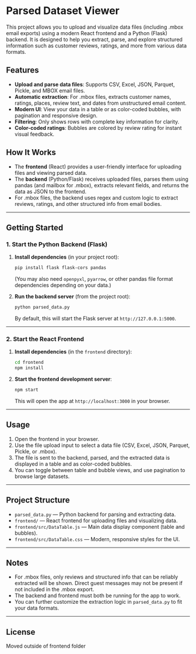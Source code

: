 # Parsed Dataset Viewer

This project allows you to upload and visualize data files (including .mbox email exports) using a modern React frontend and a Python (Flask) backend. It is designed to help you extract, parse, and explore structured information such as customer reviews, ratings, and more from various data formats.

## Features

- **Upload and parse data files**: Supports CSV, Excel, JSON, Parquet, Pickle, and MBOX email files.
- **Automatic extraction**: For .mbox files, extracts customer names, ratings, places, review text, and dates from unstructured email content.
- **Modern UI**: View your data in a table or as color-coded bubbles, with pagination and responsive design.
- **Filtering**: Only shows rows with complete key information for clarity.
- **Color-coded ratings**: Bubbles are colored by review rating for instant visual feedback.

## How It Works

- The **frontend** (React) provides a user-friendly interface for uploading files and viewing parsed data.
- The **backend** (Python/Flask) receives uploaded files, parses them using pandas (and mailbox for .mbox), extracts relevant fields, and returns the data as JSON to the frontend.
- For .mbox files, the backend uses regex and custom logic to extract reviews, ratings, and other structured info from email bodies.

---

## Getting Started

### 1. Start the Python Backend (Flask)

1. **Install dependencies** (in your project root):

   ```bash
   pip install flask flask-cors pandas
   ```

   (You may also need `openpyxl`, `pyarrow`, or other pandas file format dependencies depending on your data.)

2. **Run the backend server** (from the project root):
   ```bash
   python parsed_data.py
   ```
   By default, this will start the Flask server at `http://127.0.0.1:5000`.

---

### 2. Start the React Frontend

1. **Install dependencies** (in the `frontend` directory):

   ```bash
   cd frontend
   npm install
   ```

2. **Start the frontend development server**:
   ```bash
   npm start
   ```
   This will open the app at `http://localhost:3000` in your browser.

---

## Usage

1. Open the frontend in your browser.
2. Use the file upload input to select a data file (CSV, Excel, JSON, Parquet, Pickle, or .mbox).
3. The file is sent to the backend, parsed, and the extracted data is displayed in a table and as color-coded bubbles.
4. You can toggle between table and bubble views, and use pagination to browse large datasets.

---

## Project Structure

- `parsed_data.py` — Python backend for parsing and extracting data.
- `frontend/` — React frontend for uploading files and visualizing data.
- `frontend/src/DataTable.js` — Main data display component (table and bubbles).
- `frontend/src/DataTable.css` — Modern, responsive styles for the UI.

---

## Notes

- For .mbox files, only reviews and structured info that can be reliably extracted will be shown. Direct guest messages may not be present if not included in the .mbox export.
- The backend and frontend must both be running for the app to work.
- You can further customize the extraction logic in `parsed_data.py` to fit your data formats.

---

## License

Moved outside of frontend folder
